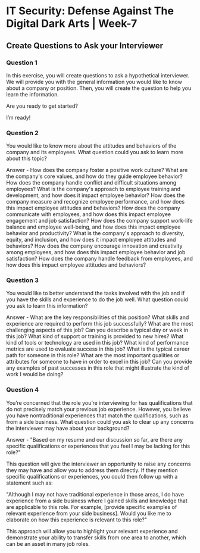 # IT Security: Defense Against The Digital Dark Arts | Week-7

## Create Questions to Ask your Interviewer

### Question 1

In this exercise, you will create questions to ask a hypothetical interviewer. We will provide you with the general information you would like to know about a company or position. Then, you will create the question to help you learn the information. 


Are you ready to get started?

I’m ready!

### Question 2

You would like to know more about the attitudes and behaviors of the company and its employees. What question could you ask to learn more about this topic?


Answer - How does the company foster a positive work culture?
What are the company's core values, and how do they guide employee behavior?
How does the company handle conflict and difficult situations among employees?
What is the company's approach to employee training and development, and how does it impact employee behavior?
How does the company measure and recognize employee performance, and how does this impact employee attitudes and behaviors?
How does the company communicate with employees, and how does this impact employee engagement and job satisfaction?
How does the company support work-life balance and employee well-being, and how does this impact employee behavior and productivity?
What is the company's approach to diversity, equity, and inclusion, and how does it impact employee attitudes and behaviors?
How does the company encourage innovation and creativity among employees, and how does this impact employee behavior and job satisfaction?
How does the company handle feedback from employees, and how does this impact employee attitudes and behaviors?


### Question 3

You would like to better understand the tasks involved with the job and if you have the skills and experience to do the job well. What question could you ask to learn this information?

Answer - What are the key responsibilities of this position?
What skills and experience are required to perform this job successfully?
What are the most challenging aspects of this job?
Can you describe a typical day or week in this job?
What kind of support or training is provided to new hires?
What kind of tools or technology are used in this job?
What kind of performance metrics are used to evaluate success in this job?
What is the typical career path for someone in this role?
What are the most important qualities or attributes for someone to have in order to excel in this job?
Can you provide any examples of past successes in this role that might illustrate the kind of work I would be doing?


### Question 4

You’re concerned that the role you’re interviewing for has qualifications that do not precisely match your previous job experience. However, you believe you have nontraditional experiences that match the qualifications, such as from a side business. What question could you ask to clear up any concerns the interviewer may have about your background?


Answer - "Based on my resume and our discussion so far, are there any specific qualifications or experiences that you feel I may be lacking for this role?"

This question will give the interviewer an opportunity to raise any concerns they may have and allow you to address them directly. If they mention specific qualifications or experiences, you could then follow up with a statement such as:

"Although I may not have traditional experience in those areas, I do have experience from a side business where I gained skills and knowledge that are applicable to this role. For example, [provide specific examples of relevant experience from your side business]. Would you like me to elaborate on how this experience is relevant to this role?"

This approach will allow you to highlight your relevant experience and demonstrate your ability to transfer skills from one area to another, which can be an asset in many job roles.